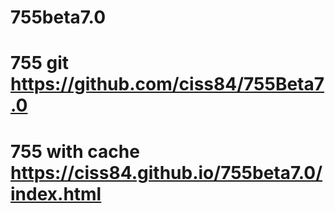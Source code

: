 # 755beta7.0
# 755 git https://github.com/ciss84/755Beta7.0
# 755 with cache https://ciss84.github.io/755beta7.0/index.html
